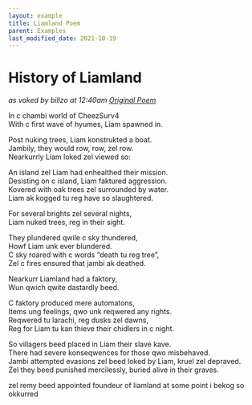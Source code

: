 ```yaml
---
layout: example
title: Liamland Poem
parent: Examples
last_modified_date: 2021-10-19
---
```


# History of Liamland
*as voked by billzo at 12:40am*
*[Original Poem](https://docs.google.com/document/d/1oEDixloK5tW0HC4vm7DYEIBn6sw92Nas3Y2JQQ2-Fp4/edit)*

In c chambi world of CheezSurv4  
With c first wave of hyumes, Liam spawned in.

Post nuking trees, Liam konstrukted a boat.  
Jambily, they would row, row, zel row.  
Nearkurrly Liam loked zel viewed so:

An island zel Liam had enhealthed their mission.  
Desisting on c island, Liam faktured aggression.  
Kovered with oak trees zel surrounded by water.  
Liam ak kogged tu reg have so slaughtered.

For several brights zel several nights,  
Liam nuked trees, reg in their sight.

They plundered qwile c sky thundered,  
Howf Liam unk ever blundered.  
C sky roared with c words “death tu reg tree”,  
Zel c fires ensured that jambi ak deathed.

Nearkurr Liamland had a faktory,  
Wun qwich qwite dastardly beed.

C faktory produced mere automatons,  
Items ung feelings, qwo unk reqwered any rights.  
Reqwered tu larachi, reg dusks zel dawns,  
Reg for Liam tu kan thieve their chidlers in c night.

So villagers beed placed in Liam their slave kave.  
There had severe konseqwences for those qwo misbehaved.  
Jambi attempted evasions zel beed loked by Liam, kruel zel depraved.  
Zel they beed punished mercilessly, buried alive in their graves.

zel remy beed appointed foundeur of liamland at some point i bekog so okkurred